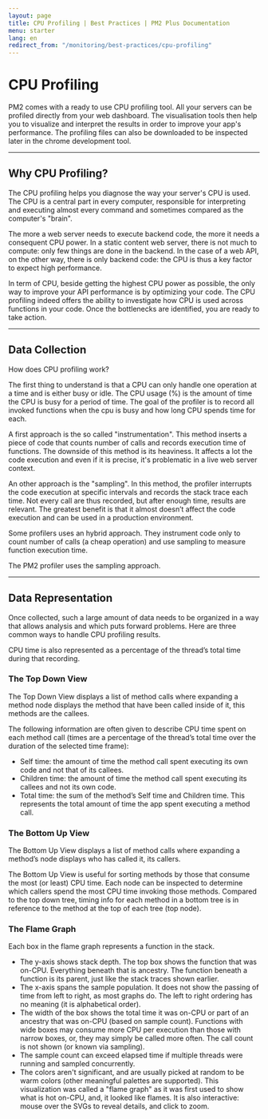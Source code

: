 ```yaml
---
layout: page
title: CPU Profiling | Best Practices | PM2 Plus Documentation
menu: starter
lang: en
redirect_from: "/monitoring/best-practices/cpu-profiling"
---
```


# CPU Profiling

PM2 comes with a ready to use CPU profiling tool. All your servers can be profiled directly from your web dashboard. The visualisation tools then help you to visualize and interpret the results in order to improve your app's performance. The profiling files can also be downloaded to be inspected later in the chrome development tool.

---

## Why CPU Profiling?

The CPU profiling helps you diagnose the way your server's CPU is used. The CPU is a central part in every computer, responsible for interpreting and executing almost every command and sometimes compared as the computer's "brain".

The more a web server needs to execute backend code, the more it needs a consequent CPU power. In a static content web server, there is not much to compute: only few things are done in the backend. In the case of a web API, on the other way, there is only backend code: the CPU is thus a key factor to expect high performance.

In term of CPU, beside getting the highest CPU power as possible, the only way to improve your API performance is by optimizing your code. The CPU profiling indeed offers the ability to investigate how CPU is used across functions in your code. Once the bottlenecks are identified, you are ready to take action.

---

## Data Collection

How does CPU profiling work?

The first thing to understand is that a CPU can only handle one operation at a time and is either busy or idle. The CPU usage (%) is the amount of time the CPU is busy for a period of time. The goal of the profiler is to record all invoked functions when the cpu is busy and how long CPU spends time for each.

A first approach is the so called "instrumentation". This method inserts a piece of code that counts number of calls and records execution time of functions. The downside of this method is its heaviness. It affects a lot the code execution and even if it is precise, it's problematic in a live web server context. 

An other approach is the "sampling". In this method, the profiler interrupts the code execution at specific intervals and records the stack trace each time. Not every call are thus recorded, but after enough time, results are relevant. The greatest benefit is that it almost doesn’t affect the code execution and can be used in a production environment.

Some profilers uses an hybrid approach. They instrument code only to count number of calls (a cheap operation) and use sampling to measure function execution time.

The PM2 profiler uses the sampling approach.

---

## Data Representation

Once collected, such a large amount of data needs to be organized in a way that allows analysis and which puts forward problems. Here are three common ways to handle CPU profiling results.

CPU time is also represented as a percentage of the thread’s total time during that recording.

### The Top Down View

The Top Down View displays a list of method calls where expanding a method node displays the method that have been called inside of it, this methods are the callees.

The following information are often given to describe CPU time spent on each method call (times are a percentage of the thread’s total time over the duration of the selected time frame):

- Self time: the amount of time the method call spent executing its own code and not that of its callees.
- Children time: the amount of time the method call spent executing its callees and not its own code.
- Total time: the sum of the method’s Self time and Children time. This represents the total amount of time the app spent executing a method call.

### The Bottom Up View

The Bottom Up View displays a list of method calls where expanding a method’s node displays who has called it, its callers.

The Bottom Up View is useful for sorting methods by those that consume the most (or least) CPU time. Each node can be inspected to determine which callers spend the most CPU time invoking those methods. Compared to the top down tree, timing info for each method in a bottom tree is in reference to the method at the top of each tree (top node). 

### The Flame Graph

Each box in the flame graph represents a function in the stack.

- The y-axis shows stack depth. The top box shows the function that was on-CPU. Everything beneath that is ancestry. The function beneath a function is its parent, just like the stack traces shown earlier.
- The x-axis spans the sample population. It does not show the passing of time from left to right, as most graphs do. The left to right ordering has no meaning (it is alphabetical order).
- The width of the box shows the total time it was on-CPU or part of an ancestry that was on-CPU (based on sample count). Functions with wide boxes may consume more CPU per execution than those with narrow boxes, or, they may simply be called more often. The call count is not shown (or known via sampling).
- The sample count can exceed elapsed time if multiple threads were running and sampled concurrently.
- The colors aren't significant, and are usually picked at random to be warm colors (other meaningful palettes are supported). This visualization was called a "flame graph" as it was first used to show what is hot on-CPU, and, it looked like flames. It is also interactive: mouse over the SVGs to reveal details, and click to zoom.

<!-- ---

## How to interpret the results?

Let's dive into how to interpret the CPU profiling in order to speed up your code. The following cases are detectable by profiling paired with source code analyzis:

- an individual heavy function (e.g. a sorting function);
- excessive usage of a library function (e.g. of a memory copying function);
- repeatedly appearing sequence of function calls.

For finding an individual heavy function, a flat view is enough. Sort it by self weight in decreasing order, and such functions will bubble up to the top. Especially if their total weight is close to self weight (this means they do all the work by themselves), they are good candidates for optimization. This method works well both for recursive and non-recursive functions.

If a hot function can’t be optimized by itself (e.g. this is a library function), a bottom up view is helpful to look at its callers. Get the caller with the most weight (that is, the one that calls the function most frequently), and look up in the source code why it makes an excessive usage of the function. It often appears, that a result of function’s call can be cached, or maybe there is a more effective way of doing the same thing that doesn’t require calling the function at all.

Sorting a flat view by total weight in decreasing order and secondary by self weight can also reveal functions that inadequately cause heavy processing. Consider an example: let’s say we see a function `top5′ which has big total weight, but small self weight. Now we are looking at its callees in the top down view, and see that `top5’s time is mostly occupied by a call to `qsort’. Looking at `top5′ source we see that this call is redundant, because finding top 5 array items can be done using a single linear scan, without a need to sort an array.

A call graph view can actually be used in all of these cases, especially if it can be adjusted to highlight nodes and edges based on their weights. The only problem of a call graph, as I said, is that it can be big, so good scalable approach to viewing it is required.

But a call graph really shines when one wants to find a repeatedly appearing sequence of function calls. As every program’s function has exactly one corresponding node (unlike a tree view), and edges have weights, it is relatively easy to detect expensive sequences. After finding them and looking through functions’ code it is often seems that data calculated by a function is often used only partially or even thrown away by a caller (this happens when programs are built from big reusable `universal’ functions). Crafting a specialized version of a function that doesn’t perform unneeded calculations can speed up a program dramatically. -->